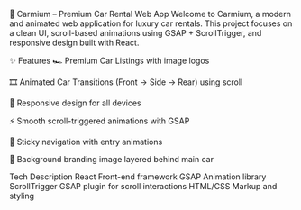 🚗 Carmium – Premium Car Rental Web App
Welcome to Carmium, a modern and animated web application for luxury car rentals. This project focuses on a clean UI, scroll-based animations using GSAP + ScrollTrigger, and responsive design built with React.


✨ Features
🏎️ Premium Car Listings with image logos

🎞️ Animated Car Transitions (Front → Side → Rear) using scroll

📱 Responsive design for all devices

⚡ Smooth scroll-triggered animations with GSAP

🧭 Sticky navigation with entry animations

📸 Background branding image layered behind main car

Tech	Description
React	Front-end framework
GSAP	Animation library
ScrollTrigger	GSAP plugin for scroll interactions
HTML/CSS	Markup and styling
